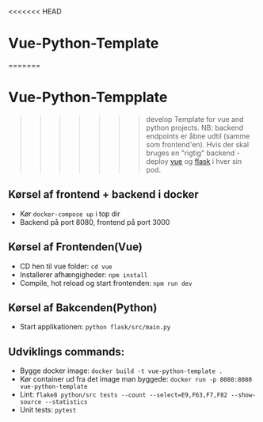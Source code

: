 <<<<<<< HEAD
# Vue-Python-Template
=======
# Vue-Python-Tempplate
>>>>>>> develop
Template for vue and python projects.
NB: backend endpoints er åbne udtil (samme som frontend'en). Hvis der skal bruges en "rigtig" backend - deploy [vue](https://github.com/Randers-Kommune-Digitalisering/vue-js-template) og [flask](https://github.com/Randers-Kommune-Digitalisering/python-app-template) i hver sin pod.

## Kørsel af frontend + backend i docker
* Kør ```docker-compose up``` i top dir
* Backend på port 8080, frontend på port 3000

## Kørsel af Frontenden(Vue)
* CD hen til vue folder: ``` cd vue ```
* Installerer afhængigheder: ``` npm install ```
* Compile, hot reload og start frontenden: ``` npm run dev ```

## Kørsel af Bakcenden(Python)
* Start applikationen: ``` python flask/src/main.py ```

## Udviklings commands:
* Bygge docker image: ```docker build -t vue-python-template .```
* Kør container ud fra det image man byggede: ```docker run -p 8080:8080 vue-python-template```
* Lint: ```flake8 python/src tests --count --select=E9,F63,F7,F82 --show-source --statistics```
* Unit tests: ``` pytest ```


